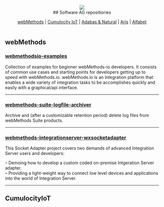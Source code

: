 <p align="center">
<img src="http://techcommunity.softwareag.com/download/SAGHeaderLogo_tcm389-160517.png"></br>
  ## Software AG repositiories
</p>

<p align="center">
  <a href="#webMethods">webMethods</a> |
  <a href="#CumulocityIoT">Cumulocity IoT</a> |
  <a href="#">Adabas & Natural</a> |
  <a href="#">Aris</a> |
  <a href="#">Alfabet</a>
  <br><br>
</p>

## webMethods

### [webmethodsio-examples](https://github.com/SoftwareAG/webmethodsio-examples)

Collection of examples for beginner webMethods-io developers. It consists of common use cases and starting points for developers getting up to speed with webMethods.io. webMethods.io is an integration platform that enables a wide variety of integration tasks to be accomplishes quickly and easily with a graphical/api interface. 

------

### [webmethods-suite-logfile-archiver](https://github.com/SoftwareAG/webmethods-suite-logfile-archiver)

Archive and (after a customizable retention period) delete log files from webMethods Suite products.

------

### [webmethods-integrationserver-wxsocketadapter](https://github.com/SoftwareAG/webmethods-integrationserver-wxsocketadapter)

This Socket Adapter project covers two demands of advanced Integration Server users and developers:

 &ndash; Demoing how to develop a custom coded on-premise Intgeration Server adapter.<br/>
 &ndash; Providing a light-weight way to connect low level devices and applications into the world of Integration Server.
 
 ------

## CumulocityIoT
